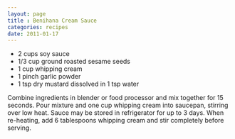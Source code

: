 ```yaml
---
layout: page
title : Benihana Cream Sauce
categories: recipes
date: 2011-01-17
---
```


* 2 cups soy sauce
* 1/3 cup ground roasted sesame seeds
* 1 cup whipping cream
* 1 pinch garlic powder
* 1 tsp dry mustard dissolved in 1 tsp water

Combine ingredients in blender or food processor and mix together for 15 seconds.  Pour mixture and one cup whipping cream into saucepan, stirring over low heat.  Sauce may be stored in refrigerator for up to 3 days.  When re-heating, add 6 tablespoons whipping cream and stir completely before serving.


